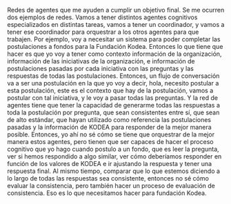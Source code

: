Redes de agentes que me ayuden a cumplir un objetivo final. Se me ocurren dos ejemplos de redes. Vamos a tener distintos agentes cognitivos especializados en distintas tareas, vamos a tener un coordinador, y vamos a tener ese coordinador para orquestrar a los otros agentes para que trabajen. Por ejemplo, voy a necesitar un sistema para poder completar las postulaciones a fondos para la Fundación Kodea. Entonces lo que tiene que hacer es que yo voy a tener como contexto información de la organización, información de las iniciativas de la organización, e información de postulaciones pasadas por cada iniciativa con las preguntas y las respuestas de todas las postulaciones. Entonces, un flujo de conversación va a ser una postulación en la que yo voy a decir, hola, necesito postular a esta postulación, este es el contexto que hay de la postulación, vamos a postular con tal iniciativa, y le voy a pasar todas las preguntas. Y la red de agentes tiene que tener la capacidad de generarme todas las respuestas a toda la postulación por pregunta, que sean consistentes entre sí, que sean de alto estándar, que hayan utilizado como referencia las postulaciones pasadas y la información de KODEA para responder de la mejor manera posible. Entonces, yo ahí no sé cómo se tiene que orquestrar de la mejor manera estos agentes, pero tienen que ser capaces de hacer el proceso cognitivo que yo hago cuando postulo a un fondo, que es leer la pregunta, ver si hemos respondido a algo similar, ver cómo deberíamos responder en función de los valores de KODEA e ir ajustando la respuesta y tener una respuesta final. Al mismo tiempo, comparar que lo que estemos diciendo a lo largo de todas las respuestas sea consistente, entonces no sé cómo evaluar la consistencia, pero también hacer un proceso de evaluación de consistencia. Eso es lo que necesitamos hacer para fundación Kodea.